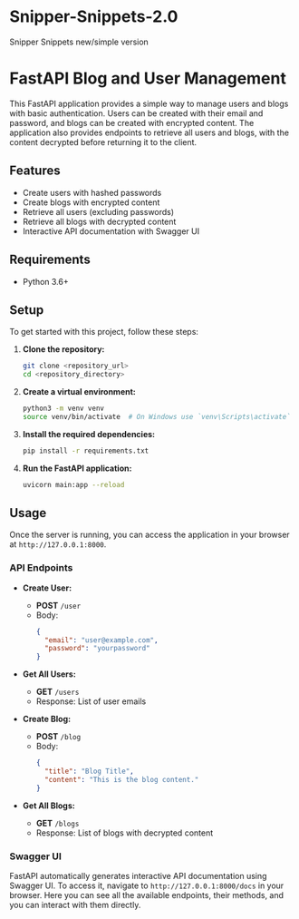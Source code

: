 # Snipper-Snippets-2.0

Snipper Snippets new/simple version

# FastAPI Blog and User Management

This FastAPI application provides a simple way to manage users and blogs with basic authentication. Users can be created with their email and password, and blogs can be created with encrypted content. The application also provides endpoints to retrieve all users and blogs, with the content decrypted before returning it to the client.

## Features

- Create users with hashed passwords
- Create blogs with encrypted content
- Retrieve all users (excluding passwords)
- Retrieve all blogs with decrypted content
- Interactive API documentation with Swagger UI

## Requirements

- Python 3.6+

## Setup

To get started with this project, follow these steps:

1. **Clone the repository:**

   ```sh
   git clone <repository_url>
   cd <repository_directory>
   ```

2. **Create a virtual environment:**

   ```sh
   python3 -m venv venv
   source venv/bin/activate  # On Windows use `venv\Scripts\activate`
   ```

3. **Install the required dependencies:**

   ```sh
   pip install -r requirements.txt
   ```

4. **Run the FastAPI application:**

   ```sh
   uvicorn main:app --reload
   ```

## Usage

Once the server is running, you can access the application in your browser at `http://127.0.0.1:8000`.

### API Endpoints

- **Create User:**

  - **POST** `/user`
  - Body:
    ```json
    {
      "email": "user@example.com",
      "password": "yourpassword"
    }
    ```

- **Get All Users:**

  - **GET** `/users`
  - Response: List of user emails

- **Create Blog:**

  - **POST** `/blog`
  - Body:
    ```json
    {
      "title": "Blog Title",
      "content": "This is the blog content."
    }
    ```

- **Get All Blogs:**

  - **GET** `/blogs`
  - Response: List of blogs with decrypted content

### Swagger UI

FastAPI automatically generates interactive API documentation using Swagger UI. To access it, navigate to `http://127.0.0.1:8000/docs` in your browser. Here you can see all the available endpoints, their methods, and you can interact with them directly.

